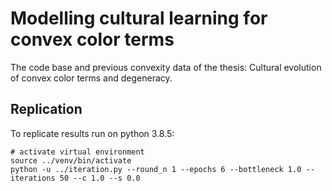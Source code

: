 # Modelling cultural learning for convex color terms
The code base and previous convexity data of the thesis: Cultural evolution of convex color terms and degeneracy.

## Replication

To replicate results run on python 3.8.5:

```
# activate virtual environment
source ../venv/bin/activate
python -u ../iteration.py --round_n 1 --epochs 6 --bottleneck 1.0 --iterations 50 --c 1.0 --s 0.0
```

